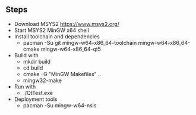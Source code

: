 ## Steps

- Download MSYS2 https://www.msys2.org/
- Start MSYS2 MinGW x64 shell
- Install toolchain and dependencies
  - pacman -Su git mingw-w64-x86_64-toolchain mingw-w64-x86_64-cmake mingw-w64-x86_64-qt5
- Build with
  - mkdir build
  - cd build
  - cmake -G "MinGW Makefiles" ..
  - mingw32-make
- Run with
  - ./QtTest.exe
- Deployment tools
  - pacman -Su mingw-w64-nsis